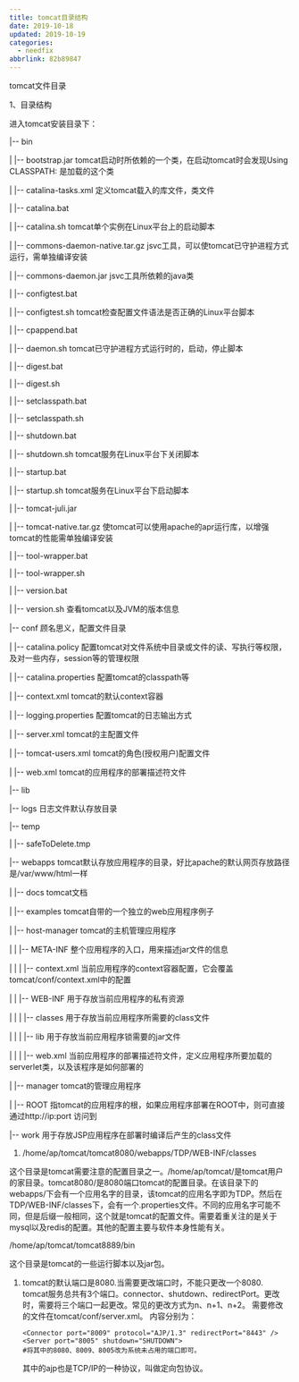```yaml
---
title: tomcat目录结构
date: 2019-10-18
updated: 2019-10-19
categories:
  - needfix
abbrlink: 82b89847
---
```

tomcat文件目录

1、目录结构

进入tomcat安装目录下：

|-- bin

|   |-- bootstrap.jar	tomcat启动时所依赖的一个类，在启动tomcat时会发现Using CLASSPATH: 是加载的这个类

|   |-- catalina-tasks.xml	定义tomcat载入的库文件，类文件

|   |-- catalina.bat

|   |-- catalina.sh	                 tomcat单个实例在Linux平台上的启动脚本

|   |-- commons-daemon-native.tar.gz	           jsvc工具，可以使tomcat已守护进程方式运行，需单独编译安装

|   |-- commons-daemon.jar	           jsvc工具所依赖的java类

|   |-- configtest.bat

|   |-- configtest.sh	        tomcat检查配置文件语法是否正确的Linux平台脚本

|   |-- cpappend.bat

|   |-- daemon.sh	tomcat已守护进程方式运行时的，启动，停止脚本

|   |-- digest.bat

|   |-- digest.sh

|   |-- setclasspath.bat

|   |-- setclasspath.sh

|   |-- shutdown.bat

|   |-- shutdown.sh	tomcat服务在Linux平台下关闭脚本

|   |-- startup.bat

|   |-- startup.sh	         tomcat服务在Linux平台下启动脚本

|   |-- tomcat-juli.jar

|   |-- tomcat-native.tar.gz	 使tomcat可以使用apache的apr运行库，以增强tomcat的性能需单独编译安装

|   |-- tool-wrapper.bat

|   |-- tool-wrapper.sh

|   |-- version.bat

|   |-- version.sh	查看tomcat以及JVM的版本信息

|-- conf	顾名思义，配置文件目录

|   |-- catalina.policy	配置tomcat对文件系统中目录或文件的读、写执行等权限，及对一些内存，session等的管理权限

|   |-- catalina.properties	配置tomcat的classpath等

|   |-- context.xml	tomcat的默认context容器

|   |-- logging.properties	配置tomcat的日志输出方式

|   |-- server.xml	       tomcat的主配置文件

|   |-- tomcat-users.xml	       tomcat的角色(授权用户)配置文件

|   |-- web.xml	tomcat的应用程序的部署描述符文件

|-- lib

|-- logs	日志文件默认存放目录

|-- temp

|   |-- safeToDelete.tmp

|-- webapps	          tomcat默认存放应用程序的目录，好比apache的默认网页存放路径是/var/www/html一样

|   |-- docs	tomcat文档

|   |-- examples                     tomcat自带的一个独立的web应用程序例子

|   |-- host-manager              tomcat的主机管理应用程序

|	|   |-- META-INF	          整个应用程序的入口，用来描述jar文件的信息

|	|   |   |-- context.xml     当前应用程序的context容器配置，它会覆盖tomcat/conf/context.xml中的配置

|	|   |-- WEB-INF	 用于存放当前应用程序的私有资源

|	|   |   |-- classes	 用于存放当前应用程序所需要的class文件

|       |   |	|-- lib	         用于存放当前应用程序锁需要的jar文件

|	|   |   |-- web.xml	当前应用程序的部署描述符文件，定义应用程序所要加载的serverlet类，以及该程序是如何部署的

|   |-- manager                  tomcat的管理应用程序

|   |-- ROOT	             指tomcat的应用程序的根，如果应用程序部署在ROOT中，则可直接通过http://ip:port 访问到

|-- work	用于存放JSP应用程序在部署时编译后产生的class文件

1. /home/ap/tomcat/tomcat8080/webapps/TDP/WEB-INF/classes

这个目录是tomcat需要注意的配置目录之一。/home/ap/tomcat/是tomcat用户的家目录。tomcat8080/是8080端口tomcat的配置目录。在该目录下的webapps/下会有一个应用名字的目录，该tomcat的应用名字即为TDP。然后在TDP/WEB-INF/classes下，会有一个.properties文件。不同的应用名字可能不同，但是后缀一般相同，这个就是tomcat的配置文件。需要着重关注的是关于mysql以及redis的配置。其他的配置主要与软件本身性能有关。

/home/ap/tomcat/tomcat8889/bin

这个目录是tomcat的一些运行脚本以及jar包。

1. tomcat的默认端口是8080.当需要更改端口时，不能只更改一个8080.
   tomcat服务总共有3个端口。connector、shutdown、redirectPort。更改时，需要将三个端口一起更改。常见的更改方式为n、n+1、n+2。
   需要修改的文件在tomcat/conf/server.xml。
   内容分别为：
       <Connector port="8080" protocol="HTTP/1.1"
                connectionTimeout="20000"
                redirectPort="8443" />
       
       <Connector port="8009" protocol="AJP/1.3" redirectPort="8443" />
       <Server port="8005" shutdown="SHUTDOWN">
       #将其中的8080、8009、8005改为系统未占用的端口即可。
   其中的ajp也是TCP/IP的一种协议，叫做定向包协议。

